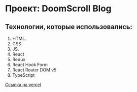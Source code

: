 # Проект: DoomScroll Blog

## Технологии, которые использовались:

1. HTML.
2. CSS.
3. JS.
4. React
5. Redux
6. React Hook Form
7. React Router DOM v5
8. TypeScript

[Ссылка на vercel](https://doom-scroll-neon.vercel.app/articles/)
